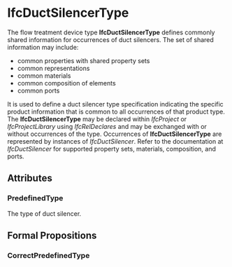 # IfcDuctSilencerType

The flow treatment device type **IfcDuctSilencerType** defines commonly shared information for occurrences of duct silencers. The set of shared information may include:

* common properties with shared property sets
* common representations
* common materials
* common composition of elements
* common ports
<!-- end of definition -->
It is used to define a duct silencer type specification indicating the specific product information that is common to all occurrences of that product type. The **IfcDuctSilencerType** may be declared within _IfcProject_ or _IfcProjectLibrary_ using _IfcRelDeclares_ and may be exchanged with or without occurrences of the type. Occurrences of **IfcDuctSilencerType** are represented by instances of _IfcDuctSilencer_. Refer to the documentation at _IfcDuctSilencer_ for supported property sets, materials, composition, and ports.

## Attributes

### PredefinedType
The type of duct silencer.

## Formal Propositions

### CorrectPredefinedType


